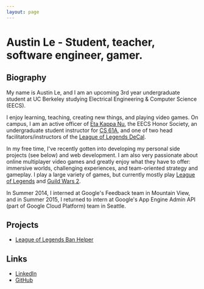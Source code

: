 ```yaml
---
layout: page
---
```


# Austin Le - Student, teacher, software engineer, gamer.

## Biography
My name is Austin Le, and I am an upcoming 3rd year undergraduate student at UC Berkeley studying Electrical Engineering & Computer Science (EECS).

I enjoy learning, teaching, creating new things, and playing video games. On campus, I am an active officer of [Eta Kappa Nu](https://hkn.eecs.berkeley.edu/), the EECS Honor Society, an undergraduate student instructor for [CS 61A](http://cs61a.org), and one of two head facilitators/instructors of the [League of Legends DeCal](http://www.decal.org/courses/lol).

In my free time, I've recently gotten into developing my personal side projects (see below) and web development. I am also very passionate about online multiplayer video games and greatly enjoy what they have to offer: immersive worlds, challenging experiences, and team-oriented strategy and gameplay. I play a large variety of games, but currently mostly play [League of Legends](http://na.leagueoflegends.com/) and [Guild Wars 2](https://www.guildwars2.com/en/).

In Summer 2014, I interned at Google's Feedback team in Mountain View, and in Summer 2015, I returned to intern at Google's App Engine Admin API (part of Google Cloud Platform) team in Seattle.

## Projects
*   [League of Legends Ban Helper](https://lolbanhelper.appspot.com/)

## Links
*   [LinkedIn](https://www.linkedin.com/in/austinhle)
*   [GitHub](https://github.com/austinhle)